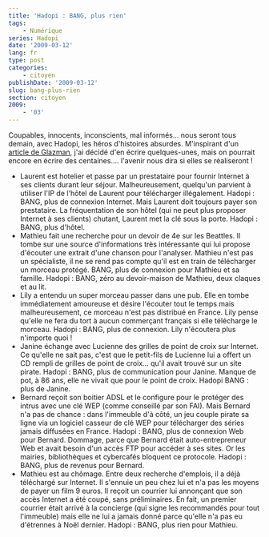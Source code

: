 ```yaml
---
title: 'Hadopi : BANG, plus rien'
tags:
    - Numérique
series: Hadopi
date: '2009-03-12'
lang: fr
type: post
categories:
    - citoyen
publishDate: '2009-03-12'
slug: bang-plus-rien
section: citoyen
2009:
    - '03'
---
```


Coupables, innocents, inconscients, mal informés… nous seront tous demain, avec Hadopi, les héros d'histoires absurdes. M'inspirant d'un [article de Glazman](http://www.glazman.org/weblog/dotclear/index.php?post/2009/03/12/HADOPI-bang-plus-rien), j'ai décidé d'en écrire quelques-unes, mais on pourrait encore en écrire des centaines…. l'avenir nous dira si elles se réaliseront !

*   Laurent est hotelier et passe par un prestataire pour fournir Internet à ses clients durant leur séjour. Malheureusement, quelqu'un parvient à utiliser l'IP de l'hôtel de Laurent pour télécharger illégalement. Hadopi : BANG, plus de connexion Internet. Mais Laurent doit toujours payer son prestataire. La fréquentation de son hôtel (qui ne peut plus proposer Internet à ses clients) chutant, Laurent met la clé sous la porte. Hadopi : BANG, plus d'hôtel.
*   Mathieu fait une recherche pour un devoir de 4e sur les Beattles. Il tombe sur une source d'informations très intéressante qui lui propose d'écouter une extrait d'une chanson pour l'analyser. Mathieu n'est pas un spécialiste, il ne se rend pas compte qu'il est en train de télécharger un morceau protégé. BANG, plus de connexion pour Mathieu et sa famille. Hadopi : BANG, zéro au devoir-maison de Mathieu, deux claques et au lit.
*   Lily a entendu un super morceau passer dans une pub. Elle en tombe immédiatement amoureuse et désire l'écouter tout le temps mais malheureusement, ce morceau n'est pas distribué en France. Lily pense qu'elle ne fera du tort à aucun commerçant français si elle télécharge le morceau. Hadopi : BANG, plus de connexion. Lily n'écoutera plus n'importe quoi !
*   Janine échange avec Lucienne des grilles de point de croix sur Internet. Ce qu'elle ne sait pas, c'est que le petit-fils de Lucienne lui a offert un CD rempli de grilles de point de croix… qu'il avait trouvé sur un site pirate. Hadopi : BANG, plus de communication pour Janine. Manque de pot, à 86 ans, elle ne vivait que pour le point de croix. Hadopi BANG : plus de Janine.
*   Bernard reçoit son boitier ADSL et le configure pour le protéger des intrus avec une clé WEP (comme conseillé par son FAI). Mais Bernard n'a pas de chance : dans l'immeuble d'à côté, un jeu couple pirate sa ligne via un logiciel casseur de clé WEP pour télécharger des séries jamais diffusées en France. Hadopi : BANG, plus de connexion Web pour Bernard. Dommage, parce que Bernard était auto-entrepreneur Web et avait besoin d'un accès FTP pour accéder à ses sites. Or les mairies, bibliothèques et cybercafés bloquent ce protocole. Hadopi : BANG, plus de revenus pour Bernard.
*   Mathieu est au chômage. Entre deux recherche d'emplois, il a déjà téléchargé sur Internet. Il s'ennuie un peu chez lui et n'a pas les moyens de payer un film 9 euros. Il reçoit un courrier lui annonçant que son accès Internet a été coupé, sans préliminaires. En fait, un premier courrier était arrivé à la concierge (qui signe les recommandés pour tout l'immeuble) mais elle ne lui a jamais donné parce qu'elle n'a pas eu d'étrennes à Noël dernier. Hadopi : BANG, plus rien pour Mathieu.
